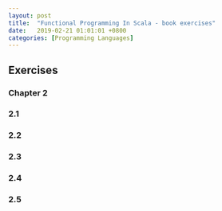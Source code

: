 ```yaml
---
layout: post
title:  "Functional Programming In Scala - book exercises"
date:   2019-02-21 01:01:01 +0800
categories: [Programming Languages]
---
```

## Exercises

### Chapter 2

### 2.1

<script src="https://scastie.scala-lang.org/izmailoff/XOTnqBaSR6qCYVNQD7Boyw.js"></script>

### 2.2

<script src="https://scastie.scala-lang.org/izmailoff/ChZ7f8ylT7iPIYiXbEZajg.js"></script>

### 2.3

<script src="https://scastie.scala-lang.org/izmailoff/wvAuzFKkQmqYPsrvHypQBg.js"></script>

### 2.4

<script src="https://scastie.scala-lang.org/izmailoff/FX2jOt4oRYGNh6DwROIdfA.js"></script>

### 2.5

<script src="https://scastie.scala-lang.org/izmailoff/g7URnzlvRH2jNmbDpURkgg.js"></script>

